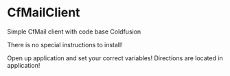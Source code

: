 # CfMailClient

Simple CfMail client with code base Coldfusion

There is no special instructions to install!

Open up application and set your correct variables!  Directions are located in application!
